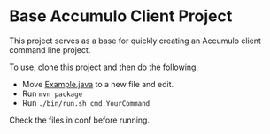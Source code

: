 # Base Accumulo Client Project

This project serves as a base for quickly creating an Accumulo client command line project.

To use, clone this project and then do the following.

 * Move [Example.java](src/main/java/cmd/Example.java) to a new file and edit.
 * Run `mvn package`
 * Run `./bin/run.sh cmd.YourCommand`

Check the files in conf before running.


